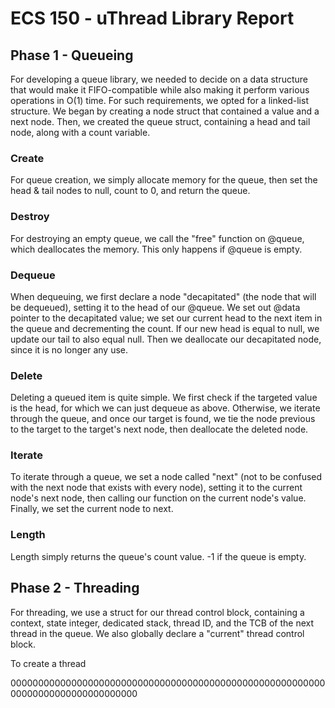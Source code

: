 # ECS 150 - uThread Library Report

## Phase 1 - Queueing

For developing a queue library, we needed to decide on a data structure that
would make it FIFO-compatible while also making it perform various operations
in O(1) time. For such requirements, we opted for a linked-list structure. We
began by creating a node struct that contained a value and a next node. Then, we
created the queue struct, containing a head and tail node, along with a count
variable.

### Create

For queue creation, we simply allocate memory for the queue, then set the head
& tail nodes to null, count to 0, and return the queue.

### Destroy

For destroying an empty queue, we call the "free" function on @queue, which
deallocates the memory. This only happens if @queue is empty.

### Dequeue

When dequeuing, we first declare a node "decapitated" (the node that will be
dequeued), setting it to the head of our @queue. We set out @data pointer to
the decapitated value; we set our current head to the next item in the
queue and decrementing the count. If our new head is equal to null, we update
our tail to also equal null. Then we deallocate our decapitated node, since
it is no longer any use.

### Delete

Deleting a queued item is quite simple. We first check if the targeted value is
the head, for which we can just dequeue as above. Otherwise, we iterate through
the queue, and once our target is found, we tie the node previous to the target
to the target's next node, then deallocate the deleted node.

### Iterate

To iterate through a queue, we set a node called "next" (not to be confused with
the next node that exists with every node), setting it to the current node's
next node, then calling our function on the current node's value. Finally, we
set the current node to next.

### Length

Length simply returns the queue's count value. -1 if the queue is empty.

## Phase 2 - Threading

For threading, we use a struct for our thread control block, containing a context,
state integer, dedicated stack, thread ID, and the TCB of the next thread in the
queue. We also globally declare a "current" thread control block.

To create a thread

00000000000000000000000000000000000000000000000000000000000000000000000000000000